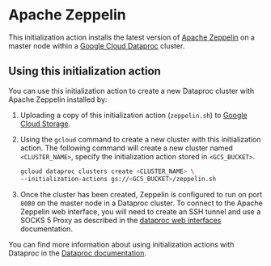 # Apache Zeppelin

This initialization action installs the latest version of [Apache Zeppelin](https://zeppelin.apache.org/) on a master node within a [Google Cloud Dataproc](https://cloud.google.com/dataproc) cluster.

## Using this initialization action
You can use this initialization action to create a new Dataproc cluster with Apache Zeppelin installed by:

1. Uploading a copy of this initialization action (`zeppelin.sh`) to [Google Cloud Storage](https://cloud.google.com/storage).
1. Using the `gcloud` command to create a new cluster with this initialization action. The following command will create a new cluster named `<CLUSTER_NAME>`, specify the initialization action stored in `<GCS_BUCKET>`.

    ```bash
    gcloud dataproc clusters create <CLUSTER_NAME> \
    --initialization-actions gs://<GCS_BUCKET>/zeppelin.sh
    ```
1. Once the cluster has been created, Zeppelin is configured to run on port `8080` on the master node in a Dataproc cluster. To connect to the Apache Zeppelin web interface, you will need to create an SSH tunnel and use a SOCKS 5 Proxy as described in the [dataproc web interfaces](https://cloud.google.com/dataproc/cluster-web-interfaces) documentation.

You can find more information about using initialization actions with Dataproc in the [Dataproc documentation](https://cloud.google.com/dataproc/init-actions).
